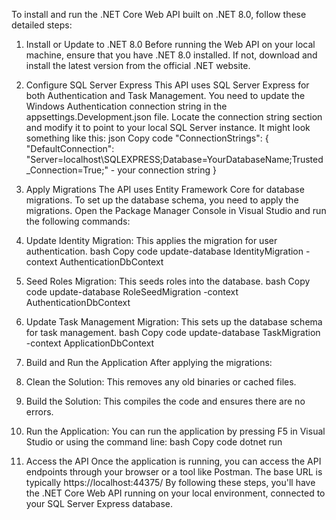 To install and run the .NET Core Web API built on .NET 8.0, follow these detailed steps:

1. Install or Update to .NET 8.0
Before running the Web API on your local machine, ensure that you have .NET 8.0 installed. If not, download and install the latest version from the official .NET website.
2. Configure SQL Server Express
This API uses SQL Server Express for both Authentication and Task Management. You need to update the Windows Authentication connection string in the appsettings.Development.json file. Locate the connection string section and modify it to point to your local SQL Server instance. It might look something like this:
json
Copy code
"ConnectionStrings": {
  "DefaultConnection": "Server=localhost\\SQLEXPRESS;Database=YourDatabaseName;Trusted_Connection=True;" - your connection string
}

3. Apply Migrations
The API uses Entity Framework Core for database migrations. To set up the database schema, you need to apply the migrations. Open the Package Manager Console in Visual Studio and run the following commands:
1.	Update Identity Migration: This applies the migration for user authentication.
bash
Copy code
update-database IdentityMigration -context AuthenticationDbContext
2.	Seed Roles Migration: This seeds roles into the database.
bash
Copy code
update-database RoleSeedMigration -context AuthenticationDbContext
3.	Update Task Management Migration: This sets up the database schema for task management.
bash
Copy code
update-database TaskMigration -context ApplicationDbContext
4. Build and Run the Application
After applying the migrations:
1.	Clean the Solution: This removes any old binaries or cached files.
2.	Build the Solution: This compiles the code and ensures there are no errors.
3.	Run the Application: You can run the application by pressing F5 in Visual Studio or using the command line:
bash
Copy code
dotnet run
5. Access the API
Once the application is running, you can access the API endpoints through your browser or a tool like Postman. The base URL is typically https://localhost:44375/ 
By following these steps, you'll have the .NET Core Web API running on your local environment, connected to your SQL Server Express database.
